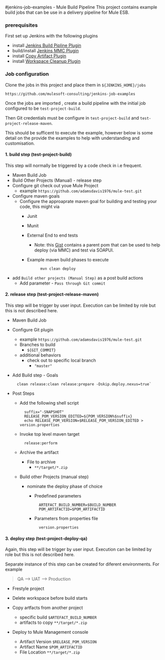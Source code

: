 #jenkins-job-examples - Mule Build Pipeline
This project contains example build jobs that can be use in a delivery pipeline for Mule ESB.

### prerequisites
First set up Jenkins with the following plugins
 
* install [Jenkins Build Pipline Plugin](https://wiki.jenkins-ci.org/display/JENKINS/Build+Pipeline+Plugin)
* build/install [Jenkins MMC Plugin](https://github.com/adamsdavis1976/jenkins-mmc-plugin)
* install [Copy Artifact Plugin](https://wiki.jenkins-ci.org/display/JENKINS/Copy+Artifact+Plugin)
* install [Workspace Cleanup Plugin](https://wiki.jenkins-ci.org/display/JENKINS/Workspace+Cleanup+Plugin)

### Job configuration 
Clone the jobs in this project and place them in `${JENKINS_HOME}/jobs`

	https://github.com/mulesoft-consulting/jenkins-job-examples

Once the jobs are imported , create a build pipeline with the initial job configured to be `test-project-build`. 

Then Git credentials must be configure in `test-project-build` and `test-project-release-maven`. 

This should be sufficent to execute the example, however below is some detail on the provide the examples to help with understanding and customisation.  

#### 1. build step (test-project-build)
This step will normally be triggered by a code check in i.e frequent.

* Maven Build Job
* Build Other Projects (Manual) - release step
* Configure git check out youe Mule Project
	* example  `https://github.com/adamsdavis1976/mule-test.git`
* Configure maven goals 
	*  Configure the approaprate maven goal for building and testing your code, this might via  
		* Junit 
		* Munit 
		* External End to end tests 
			* Note:  this [Gist](https://gist.github.com/adamsdavis1976/4bcb4e16f78d837139c8) contains a parent pom that can be used to help deploy (via MMC) and test via SOAPUI.  
		* Example maven build phases to execute 
			
					mvn clean deploy 
			
* add `Build other projects (Manual Step)` as a post build actions 
	* Add parameter - `Pass through Git commit` 

#### 2. release step (test-project-release-maven)
This step will be trigger by user input. Execution can be limited by role but this is not described here. 

* Maven Build Job 
* Configure Git plugin 
	* example `https://github.com/adamsdavis1976/mule-test.git`
	* Branches to build
		* `${GIT_COMMIT}`
	* additional behaviors 
		* check out to specific local branch 
			* `"master"`
* Add Build step - Goals 
	
		clean release:clean release:prepare -Dskip.deploy.nexus=true`
	
* Post Steps
	* Add the following shell script

			suffix="-SNAPSHOT"
			RELEASE_POM_VERSION_EDITED=${POM_VERSION%$suffix}
			echo RELEASE_POM_VERSION=$RELEASE_POM_VERSION_EDITED > version.properties 

	* Invoke top level maven target 
			
			release:perform
	
	* Archive the artifact
		* File to archive 
			* `**/target/*.zip`
			
	* Build other Projects (manual step) 
		* nominate the deploy phase of choice
			* Predefined parameters
		
					ARTEFACT_BUILD_NUMBER=$BUILD_NUMBER
					POM_ARTIFACTID=$POM_ARTIFACTID
					
			* Parameters from properties file 
			
					version.properties


#### 3. deploy step (test-project-deploy-qa)
Again, this step will be trigger by user input. Execution can be limited by role but this is not described here. 

Separate instance of this step can be created for diferent environments. For example 

>QA --> UAT --> Production

* Frestyle project
* Delete workspace before build starts
* Copy artfacts from another project
	* specific build `$ARTEFACT_BUILD_NUMBER`
	* artifacts to copy `**/target/*.zip`
	
* Deploy to Mule Management console 
	* Artifact Version 
		`$RELEASE_POM_VERSION`
	* Artifact Name
		`$POM_ARTIFACTID`
	* File Location
		`**/target/*.zip`


	
	
